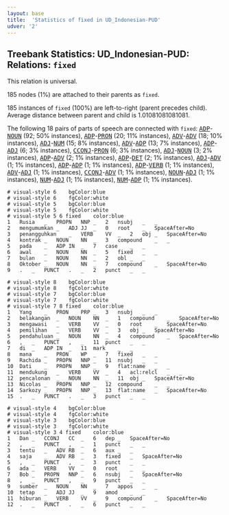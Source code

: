 ```yaml
---
layout: base
title:  'Statistics of fixed in UD_Indonesian-PUD'
udver: '2'
---
```


## Treebank Statistics: UD_Indonesian-PUD: Relations: `fixed`

This relation is universal.

185 nodes (1%) are attached to their parents as `fixed`.

185 instances of `fixed` (100%) are left-to-right (parent precedes child).
Average distance between parent and child is 1.01081081081081.

The following 18 pairs of parts of speech are connected with `fixed`: <tt><a href="id_pud-pos-ADP.html">ADP</a></tt>-<tt><a href="id_pud-pos-NOUN.html">NOUN</a></tt> (92; 50% instances), <tt><a href="id_pud-pos-ADP.html">ADP</a></tt>-<tt><a href="id_pud-pos-PRON.html">PRON</a></tt> (20; 11% instances), <tt><a href="id_pud-pos-ADV.html">ADV</a></tt>-<tt><a href="id_pud-pos-ADV.html">ADV</a></tt> (18; 10% instances), <tt><a href="id_pud-pos-ADJ.html">ADJ</a></tt>-<tt><a href="id_pud-pos-NUM.html">NUM</a></tt> (15; 8% instances), <tt><a href="id_pud-pos-ADV.html">ADV</a></tt>-<tt><a href="id_pud-pos-ADP.html">ADP</a></tt> (13; 7% instances), <tt><a href="id_pud-pos-ADP.html">ADP</a></tt>-<tt><a href="id_pud-pos-ADJ.html">ADJ</a></tt> (6; 3% instances), <tt><a href="id_pud-pos-CCONJ.html">CCONJ</a></tt>-<tt><a href="id_pud-pos-PRON.html">PRON</a></tt> (6; 3% instances), <tt><a href="id_pud-pos-ADJ.html">ADJ</a></tt>-<tt><a href="id_pud-pos-NOUN.html">NOUN</a></tt> (3; 2% instances), <tt><a href="id_pud-pos-ADP.html">ADP</a></tt>-<tt><a href="id_pud-pos-ADV.html">ADV</a></tt> (2; 1% instances), <tt><a href="id_pud-pos-ADP.html">ADP</a></tt>-<tt><a href="id_pud-pos-DET.html">DET</a></tt> (2; 1% instances), <tt><a href="id_pud-pos-ADJ.html">ADJ</a></tt>-<tt><a href="id_pud-pos-ADV.html">ADV</a></tt> (1; 1% instances), <tt><a href="id_pud-pos-ADP.html">ADP</a></tt>-<tt><a href="id_pud-pos-ADP.html">ADP</a></tt> (1; 1% instances), <tt><a href="id_pud-pos-ADP.html">ADP</a></tt>-<tt><a href="id_pud-pos-VERB.html">VERB</a></tt> (1; 1% instances), <tt><a href="id_pud-pos-ADV.html">ADV</a></tt>-<tt><a href="id_pud-pos-ADJ.html">ADJ</a></tt> (1; 1% instances), <tt><a href="id_pud-pos-CCONJ.html">CCONJ</a></tt>-<tt><a href="id_pud-pos-ADV.html">ADV</a></tt> (1; 1% instances), <tt><a href="id_pud-pos-NOUN.html">NOUN</a></tt>-<tt><a href="id_pud-pos-ADJ.html">ADJ</a></tt> (1; 1% instances), <tt><a href="id_pud-pos-NUM.html">NUM</a></tt>-<tt><a href="id_pud-pos-ADJ.html">ADJ</a></tt> (1; 1% instances), <tt><a href="id_pud-pos-NUM.html">NUM</a></tt>-<tt><a href="id_pud-pos-ADP.html">ADP</a></tt> (1; 1% instances).


~~~ conllu
# visual-style 6	bgColor:blue
# visual-style 6	fgColor:white
# visual-style 5	bgColor:blue
# visual-style 5	fgColor:white
# visual-style 5 6 fixed	color:blue
1	Rusia	_	PROPN	NNP	_	2	nsubj	_	_
2	mengumumkan	_	ADJ	JJ	_	0	root	_	SpaceAfter=No
3	penangguhkan	_	VERB	VV	_	2	obj	_	SpaceAfter=No
4	kontrak	_	NOUN	NN	_	3	compound	_	_
5	pada	_	ADP	IN	_	7	case	_	_
6	awal	_	NOUN	NN	_	5	fixed	_	_
7	bulan	_	NOUN	NN	_	2	obl	_	_
8	Oktober	_	NOUN	NN	_	7	compound	_	SpaceAfter=No
9	.	_	PUNCT	.	_	2	punct	_	_

~~~


~~~ conllu
# visual-style 8	bgColor:blue
# visual-style 8	fgColor:white
# visual-style 7	bgColor:blue
# visual-style 7	fgColor:white
# visual-style 7 8 fixed	color:blue
1	Yang	_	PRON	PRP	_	3	nsubj	_	_
2	belakangan	_	NOUN	NN	_	1	compound	_	SpaceAfter=No
3	mengawasi	_	VERB	VV	_	0	root	_	SpaceAfter=No
4	pemilihan	_	VERB	VV	_	3	obj	_	SpaceAfter=No
5	pendahuluan	_	NOUN	NN	_	4	compound	_	SpaceAfter=No
6	,	_	PUNCT	,	_	11	punct	_	_
7	di	_	ADP	IN	_	11	mark	_	_
8	mana	_	PRON	WP	_	7	fixed	_	_
9	Rachida	_	PROPN	NNP	_	11	nsubj	_	_
10	Dati	_	PROPN	NNP	_	9	flat:name	_	_
11	mendukung	_	VERB	VV	_	4	acl:relcl	_	_
12	pencalonan	_	NOUN	NN	_	11	obj	_	SpaceAfter=No
13	Nicolas	_	PROPN	NNP	_	12	compound	_	_
14	Sarkozy	_	PROPN	NNP	_	13	flat:name	_	SpaceAfter=No
15	.	_	PUNCT	.	_	3	punct	_	_

~~~


~~~ conllu
# visual-style 4	bgColor:blue
# visual-style 4	fgColor:white
# visual-style 3	bgColor:blue
# visual-style 3	fgColor:white
# visual-style 3 4 fixed	color:blue
1	Dan	_	CCONJ	CC	_	6	dep	_	SpaceAfter=No
2	,	_	PUNCT	,	_	1	punct	_	_
3	tentu	_	ADV	RB	_	6	aux	_	_
4	saja	_	ADV	RB	_	3	fixed	_	SpaceAfter=No
5	,	_	PUNCT	,	_	3	punct	_	_
6	ada	_	VERB	VV	_	0	root	_	_
7	Bob	_	PROPN	NNP	_	6	nsubj	_	SpaceAfter=No
8	,	_	PUNCT	,	_	9	punct	_	_
9	sumber	_	NOUN	NN	_	7	appos	_	_
10	tetap	_	ADJ	JJ	_	9	amod	_	_
11	hiburan	_	VERB	VV	_	9	compound	_	SpaceAfter=No
12	.	_	PUNCT	.	_	6	punct	_	_

~~~


